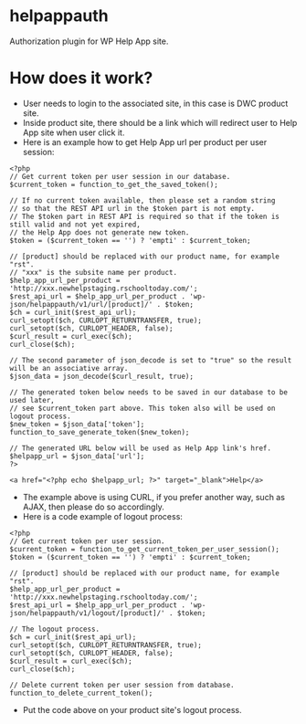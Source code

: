 # helpappauth
Authorization plugin for WP Help App site.

# How does it work?
- User needs to login to the associated site, in this case is DWC product site.
- Inside product site, there should be a link which will redirect user to Help App site when user click it.
- Here is an example how to get Help App url per product per user session:
~~~
<?php
// Get current token per user session in our database.
$current_token = function_to_get_the_saved_token();

// If no current token available, then please set a random string
// so that the REST API url in the $token part is not empty.
// The $token part in REST API is required so that if the token is still valid and not yet expired,
// the Help App does not generate new token.
$token = ($current_token == '') ? 'empti' : $current_token;

// [product] should be replaced with our product name, for example "rst".
// "xxx" is the subsite name per product.
$help_app_url_per_product = 'http://xxx.newhelpstaging.rschooltoday.com/';
$rest_api_url = $help_app_url_per_product . 'wp-json/helpappauth/v1/url/[product]/' . $token;
$ch = curl_init($rest_api_url);
curl_setopt($ch, CURLOPT_RETURNTRANSFER, true);
curl_setopt($ch, CURLOPT_HEADER, false);
$curl_result = curl_exec($ch);
curl_close($ch);

// The second parameter of json_decode is set to "true" so the result will be an associative array.
$json_data = json_decode($curl_result, true);

// The generated token below needs to be saved in our database to be used later,
// see $current_token part above. This token also will be used on logout process.
$new_token = $json_data['token'];
function_to_save_generate_token($new_token);

// The generated URL below will be used as Help App link's href.
$helpapp_url = $json_data['url'];
?>

<a href="<?php echo $helpapp_url; ?>" target="_blank">Help</a>
~~~
- The example above is using CURL, if you prefer another way, such as AJAX, then please do so accordingly.
- Here is a code example of logout process:
~~~
<?php
// Get current token per user session.
$current_token = function_to_get_current_token_per_user_session();
$token = ($current_token == '') ? 'empti' : $current_token;

// [product] should be replaced with our product name, for example "rst".
$help_app_url_per_product = 'http://xxx.newhelpstaging.rschooltoday.com/';
$rest_api_url = $help_app_url_per_product . 'wp-json/helpappauth/v1/logout/[product]/' . $token;

// The logout process.
$ch = curl_init($rest_api_url);
curl_setopt($ch, CURLOPT_RETURNTRANSFER, true);
curl_setopt($ch, CURLOPT_HEADER, false);
$curl_result = curl_exec($ch);
curl_close($ch);

// Delete current token per user session from database.
function_to_delete_current_token();
~~~
- Put the code above on your product site's logout process.
